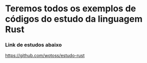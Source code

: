 # Teremos todos os exemplos de códigos do estudo da linguagem Rust

### Link de estudos abaixo
https://github.com/wotoss/estudo-rust